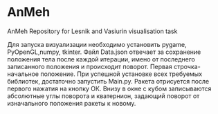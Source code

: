 # AnMeh

AnMeh
Repository for Lesnik and Vasiurin visualisation task

Для запуска визуализации необходимо установить pygame, PyOpenGL,numpy, tkinter. Файл Data.json отвечает за сохранение положения тела после каждой итерации, имено от последнего записанного положения и происходит поворот. Первая строчка-начальное положение. При успешной установке всех требуемых библиотек, достаточно запустить Main.py. Ракета отрисуется после первого нажатия на кнопку ОК. Внизу в окне с кубом записываются абсолютные углы поворота и кватернион, задающий поворот от изначального положения ракеты к новому.
